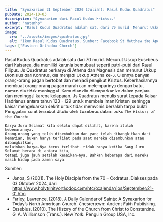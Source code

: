 ```yaml
---
title: "Synaxarion 21 September 2024 (Julian): Rasul Kudus Quadratus"
pubDate: 2024-10-03
description: "Synaxarion dari Rasul Kudus Kristus."
author: "natanhp"
excerpt: "Rasul Kudus Quadratus adalah satu dari 70 murid. Menurut Uskup Eusebeus dari Kaisarea, dia memiliki karunia bernubuat seperti putri-putri dari Rasul Filipus. Js Quadratus berkarya di Athena dan Magnesia dan menurut Uskup Dionisius dari Korintus, dia menjadi Uskup Athena ke-3. Olehnya banyak orang-orang pagan bertobat dan menjadi pengikut Kristus. Keberhasilannya membuat orang-orang pagan marah dan melemparinya dengan batu, namun dia tidak meninggal. Kemudian dia dilemparkan ke dalam penjara dan meninggal karena kelaparan."
image:
  src: "../assets/images/quadratus.jpg"
  alt: "Ikon Rasul Kudus Quadratus. Sumber: Facebook St Matthew the Apostle Orthodox Church"
tags: ["Eastern Orthodox Church"]
---
```


Rasul Kudus Quadratus adalah satu dari 70 murid. Menurut Uskup Eusebeus dari Kaisarea, dia memiliki karunia bernubuat seperti putri-putri dari Rasul Filipus. Js Quadratus berkarya di Athena dan Magnesia dan menurut Uskup Dionisius dari Korintus, dia menjadi Uskup Athena ke-3. Olehnya banyak orang-orang pagan bertobat dan menjadi pengikut Kristus. Keberhasilannya membuat orang-orang pagan marah dan melemparinya dengan batu, namun dia tidak meninggal. Kemudian dia dilemparkan ke dalam penjara dan meninggal karena kelaparan. Js Quadratus menulis surat kepada Kaisar Hadrianus antara tahun 123 - 129 untuk membela iman Kristen, sehingga kaisar mengeluarkan dekrit untuk tidak memvonis bersalah tanpa bukti. Penggalan surat tersebut ditulis oleh Eusebeus dalam buku `The History of the Church`:

```
Karya Juru Selamat kita selalu dapat dilihat, karena itulah kebenarannya.
Orang-orang yang telah disembuhkan dan yang telah dibangkitkan dari kematian, bukan hanya terlihat pada saat mereka disembuhkan atau dibangkitkan,
melainkan karya-Nya terus terlihat, tidak hanya ketika Sang Juru Selamat berada di antara kita,
tetapi juga jauh setelah kenaikan-Nya. Bahkan beberapa dari mereka masih hidup pada zaman saya.
```

Sumber:
- Janos, S (2001). The Holy Disciple from the 70 – Codratus. Diakses pada 03 Oktober 2024, dari https://www.holytrinityorthodox.com/htc/ocalendar/los/September/21-01.htm
- Farley, Lawrence. (2018). A Daily Calendar of Saints: A Synaxarion for Today’s North American Church. Chestertown: Ancient Faith Publishing.
- Eusebius. (2010). The History of the Church from Christ to Constantine. G. A. Williamson (Trans.). New York: Penguin Group USA, Inc.